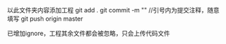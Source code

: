以此文件夹内容添加工程
git add .
git commit -m ""  //引号内为提交注释，随意填写
git push origin master

已增加ignore，工程其余文件都会被忽略，只会上传代码文件
